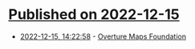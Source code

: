 # [Published on 2022-12-15](index.md)

* [2022-12-15, 14:22:58](https://news.ycombinator.com/item?id=33999873) - [Overture Maps Foundation](https://overturemaps.org/)
